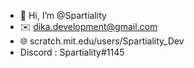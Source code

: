 - 👋 Hi, I’m @Spartiality
- ✉️ dika.development@gmail.com
- 🌐 scratch.mit.edu/users/Spartiality_Dev
- Discord : Spartiality#1145

<!---
Spartiality/Spartiality is a ✨ special ✨ repository because its `README.md` (this file) appears on your GitHub profile.
You can click the Preview link to take a look at your changes.
--->
